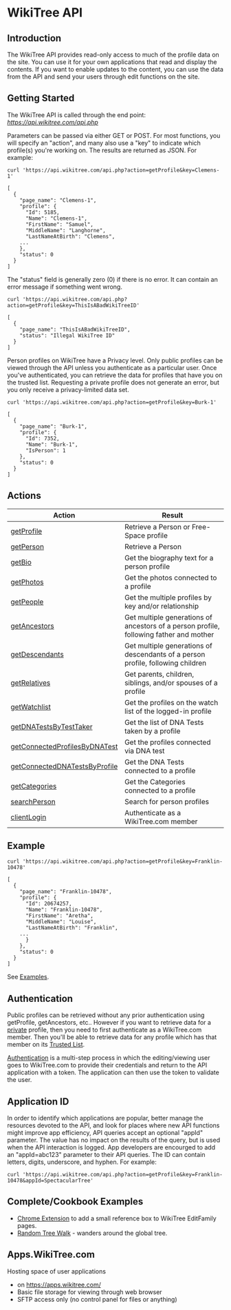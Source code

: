 # WikiTree API

## Introduction

The WikiTree API provides read-only access to much of the profile data on the site. You can use it for your own applications that read and display the contents. If you want to enable updates to the content, you can use the data from the API and send your users through edit functions on the site.

## Getting Started

The WikiTree API is called through the end point: *https://api.wikitree.com/api.php*

Parameters can be passed via either GET or POST. For most functions, you will specify an "action", and many also use a "key" to indicate which profile(s) you're working on. The results are returned as JSON. For example:

```
curl 'https://api.wikitree.com/api.php?action=getProfile&key=Clemens-1'

[
  {
    "page_name": "Clemens-1",
    "profile": {
      "Id": 5185,
      "Name": "Clemens-1",
      "FirstName": "Samuel",
      "MiddleName": "Langhorne",
      "LastNameAtBirth": "Clemens",
	...
    },
    "status": 0
  }
]
```

The "status" field is generally zero (0) if there is no error. It can contain an error message if something went wrong.

```
curl 'https://api.wikitree.com/api.php?action=getProfile&key=ThisIsABadWikiTreeID'

[
  {
    "page_name": "ThisIsABadWikiTreeID",
    "status": "Illegal WikiTree ID"
  }
]
```

Person profiles on WikiTree have a Privacy level. Only public profiles can be viewed through the API unless you authenticate as a particular user. Once you've authenticated, you can retrieve the data for profiles that have you on the trusted list. Requesting a private profile does not generate an error, but you only receive a privacy-limited data set.

```
curl 'https://api.wikitree.com/api.php?action=getProfile&key=Burk-1'

[
  {
    "page_name": "Burk-1",
    "profile": {
      "Id": 7352,
      "Name": "Burk-1",
      "IsPerson": 1
    },
    "status": 0
  }
]
```

## Actions

| Action                                                            | Result                                                                                 |
| ----------------------------------------------------------------- | -------------------------------------------------------------------------------------- |
| [getProfile](getProfile.md)                                       | Retrieve a Person or Free-Space profile                                                |
| [getPerson](getPerson.md)                                         | Retrieve a Person                                                                      |
| [getBio](getBio.md)                                               | Get the biography text for a person profile                                            |
| [getPhotos](getPhotos.md)                                         | Get the photos connected to a profile                                                  |
| [getPeople](getPeople.md)                                         | Get the multiple profiles by key and/or relationship                                   |
| [getAncestors](getAncestors.md)                                   | Get multiple generations of ancestors of a person profile, following father and mother |
| [getDescendants](getDescendants.md)                               | Get multiple generations of descendants of a person profile, following children        |
| [getRelatives](getRelatives.md)                                   | Get parents, children, siblings, and/or spouses of a profile                           |
| [getWatchlist](getWatchlist.md)                                   | Get the profiles on the watch list of the logged-in profile                            |
| [getDNATestsByTestTaker](getDNATestsByTestTaker.md)               | Get the list of DNA Tests taken by a profile                                           |
| [getConnectedProfilesByDNATest](getConnectedProfilesByDNATest.md) | Get the profiles connected via DNA test                                                |
| [getConnectedDNATestsByProfile](getConnectedDNATestsByProfile.md) | Get the DNA Tests connected to a profile                                               |
| [getCategories](getCategories.md)                                 | Get the Categories connected to a profile                                              |
| [searchPerson](searchPerson.md)                                   | Search for person profiles                                                             |
| [clientLogin](authentication.md)                                  | Authenticate as a WikiTree.com member                                                  |

## Example

```
curl 'https://api.wikitree.com/api.php?action=getProfile&key=Franklin-10478'

[
  {
    "page_name": "Franklin-10478",
    "profile": {
      "Id": 20674257,
      "Name": "Franklin-10478",
      "FirstName": "Aretha",
      "MiddleName": "Louise",
      "LastNameAtBirth": "Franklin",
	...
      }
    },
    "status": 0
  }
]
```

See [Examples](examples/examples.md).

## Authentication

Public profiles can be retrieved without any prior authentication using getProfile, getAncestors, etc.. However if you want to retrieve data for a [private](https://www.wikitree.com/wiki/Help:Privacy) profile, then you need to first authenticate as a WikiTree.com member. Then you'll be able to retrieve data for any profile which has that member on its [Trusted List](https://www.wikitree.com/wiki/Help:Trusted_List).

[Authentication](authentication.md) is a multi-step process in which the editing/viewing user goes to WikiTree.com to provide their credentials and return to the API application with a token. The application can then use the token to validate the user.

## Application ID

In order to identify which applications are popular, better manage the resources devoted to the API, and look for places where new API functions might improve app efficiency, API queries accept an optional "appId" parameter. The value has no impact on the results of the query, but is used when the API interaction is logged. App developers are encourged to add an "appId=abc123" parameter to their API queries. The ID can contain letters, digits, underscore, and hyphen. For example:

```
curl 'https://api.wikitree.com/api.php?action=getProfile&key=Franklin-10478&appId=SpectacularTree'
```

## Complete/Cookbook Examples

- [Chrome Extension](examples/chromeExtension/chromeExtension.md) to add a small reference box to WikiTree EditFamily pages.
- [Random Tree Walk](examples/randomTreeWalk/randomTreeWalk.html) - wanders around the global tree.

## Apps.WikiTree.com

Hosting space of user applications

- on https://apps.wikitree.com/
- Basic file storage for viewing through web browser
- SFTP access only (no control panel for files or anything)
